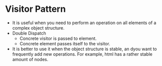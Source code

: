 ﻿# Visitor Pattern
- It is useful when you need to perform an operation on all elements of a complex object structure.
- Double Dispatch
  - Concrete visitor is passed to element.
  - Concrete element passes itself to the visitor.
- It is better to use it when the object structure is stable, an dyou want to frequently add new operations. For example, html has a rather stable amount of nodes. 